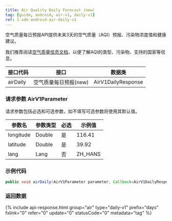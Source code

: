 ```yaml
---
title: Air Quality Daily Forecast (new)
tag: [guide, android, air-v1, daily-v1]
ref: 1-sdk-android-air-daily-v1
---
```


空气质量每日预报API提供未来3天的空气质量（AQI）预报、污染物浓度值和健康建议。

我们推荐阅读[空气质量信息文档](/docs/resource/air-info/)，以便了解AQI的类型、污染物、支持的国家等信息。

| 接口代码 | 接口                         | 数据类       |
| --------------- | ---------------------------- | ------------ |
| airDaily | 空气质量每日预报(new)    | AirV1DailyResponse |

### 请求参数 AirV1Parameter

请求参数包括必选和可选参数，如不填写可选参数将使用其默认值。

| 参数名   | 参数类型 | 必选 | 示例值 |
| -------- | -------- | ---- | ------ |
| longitude | Double | 是 | 116.41 |
| latitude | Double | 是 | 39.92 |
| lang | Lang | 否 | ZH_HANS |

### 示例代码

```java
public void airDaily(AirV1Parameter parameter, Callback<AirV1DailyResponse> callback);
```

### 返回数据

{% include api-response.html group="air" type="daily-v1" prefix="days" fxlink="0" refer="0" update="0" statusCode="0" metadata="tag"  %}
